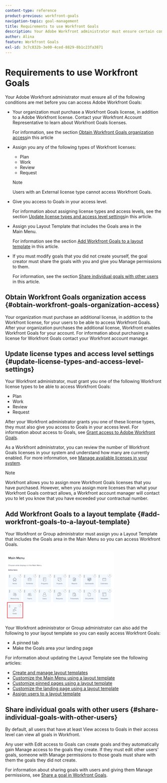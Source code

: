 ```yaml
---
content-type: reference
product-previous: workfront-goals
navigation-topic: goal-management
title: Requirements to use Workfront Goals
description: Your Adobe Workfront administrator must ensure certain conditions are met before you can access Adobe Workfront Goals. 
author: Alina
feature: Workfront Goals
exl-id: 3c7c832b-3e00-4ced-8829-8b1c23fa3871
---
```

# Requirements to use Workfront Goals

Your Adobe Workfront administrator must ensure all of the following conditions are met before you can access Adobe Workfront Goals:

* Your organization must purchase a Workfront Goals license, in addition to a Adobe Workfront license. Contact your Workfront Account Representative to learn about Workfront Goals licenses.

  For information, see the section [Obtain Workfront Goals organization access](#obtain-workfront-goals-organization-access)in this article

* Assign you any of the following types of Workfront licenses:

   * Plan
   * Work
   * Review
   * Request

  >[!NOTE]
  >
  >Users with an External license type cannot access Workfront Goals.

* Give you access to Goals in your access level.

  For information about assigning license types and access levels, see the section [Update license types and access level settings](#update-license-types-and-access-level-settings)in this article. 

* Assign you Layout Template that includes the Goals area in the Main&nbsp;Menu.

  For information see the section [Add Workfront Goals to a layout template](#add-workfront-goals-to-a-layout-template) in this article. 

* If you must modify goals that you did not create yourself, the goal creator must share the goals with you and give you Manage permissions to them.

  For information, see the section [Share individual goals with other users](#share-individual-goals-with-other-users) in this article.

## Obtain Workfront Goals organization access {#obtain-workfront-goals-organization-access}

Your organization must purchase an additional license, in addition to the Workfront license, for your users to be able to access Workfront Goals. After your organization purchases the additional license, Workfront enables Workfront Goals for your account. For information about purchasing a license for Workfront Goals contact your Workfront account manager.

## Update license types and access level settings  {#update-license-types-and-access-level-settings}

Your Workfront administrator, must grant you one of the following Workfront license types to be able to access Workfront Goals:

* Plan
* Work 
* Review
* Request

After your Workfront administrator grants you one of these license types, they must also give you access to Goals in your access level. For information about access to Goals, see [Grant access to Adobe Workfront Goals](../../administration-and-setup/add-users/configure-and-grant-access/grant-access-goals.md).

As a Workfront administrator, you can review the number of Workfront Goals licenses in your system and understand how many are currently enabled. For more information, see [Manage available licenses in your system](../../administration-and-setup/get-started-wf-administration/manage-available-licenses-in-your-system.md).

>[!NOTE]
>
>Workfront allows you to assign more Workfront Goals licenses that you have purchased. However, when you assign more licenses than what your Workfront Goals contract allows, a Workfront account manager will contact you to let you know that you have exceeded your contractual number.

## Add Workfront Goals to a layout template {#add-workfront-goals-to-a-layout-template}

Your Workfront or Group administrator must assign you a Layout Template that includes the Goals area in the Main Menu so you can access Workfront Goals.

![](assets/layout-template-align-highlighted-350x220.png)

Your Workfront administrator or Group administrator can also add the following to your layout template so you can easily access Workfront Goals:

* A pinned tab
* Make the Goals area your landing page

For information about updating the Layout Template see the following articles:

* [Create and manage layout templates](../../administration-and-setup/customize-workfront/use-layout-templates/create-and-manage-layout-templates.md) 
* [Customize the Main Menu using a layout template](../../administration-and-setup/customize-workfront/use-layout-templates/customize-main-menu.md) 
* [Customize pinned pages using a layout template](../../administration-and-setup/customize-workfront/use-layout-templates/customize-pinned-pages.md) 
* [Customize the landing page using a layout template](../../administration-and-setup/customize-workfront/use-layout-templates/customize-landing-page.md) 
* [Assign users to a layout template](../../administration-and-setup/customize-workfront/use-layout-templates/assign-users-to-layout-template.md)

## Share individual goals with other users {#share-individual-goals-with-other-users}

By default, all users that have at least View access to Goals in their access level can view all goals in Workfront. 

Any user with Edit access to Goals can create goals and they automatically gain Manage access to the goals they create. If they must edit other users' goals, someone with Manage permissions to those goals must share with them the goals they did not create. 

For information about sharing goals with users and giving them Manage permissions, see [Share a goal in Workfront Goals](../../workfront-goals/workfront-goals-settings/share-a-goal.md).
